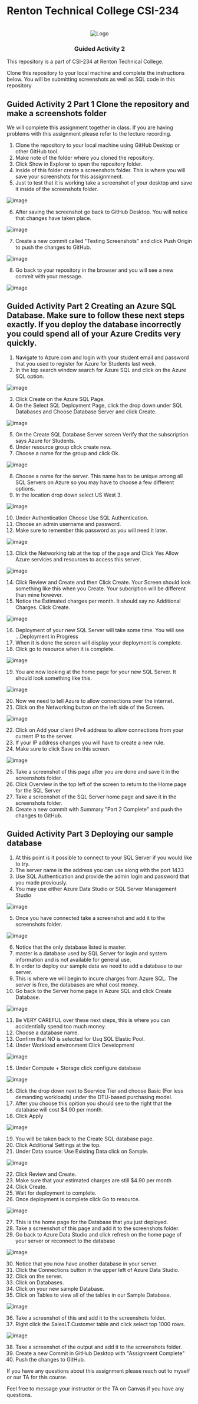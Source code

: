 # Renton Technical College CSI-234
<br />    

<div align="center">  
    <img src="logo.jpg" alt="Logo">
    <h3 align="center">Guided Activity 2</h3>
</div>

This repository is a part of CSI-234 at Renton Technical College.

Clone this repository to your local machine and complete the instructions below. You will be submitting screenshots as well as SQL code in this repository

## Guided Activity 2 Part 1 Clone the repository and make a screenshots folder
We will complete this assignment together in class. If you are having problems with this assignment please refer to the lecture recording.

1. Clone the repository to your local machine using GitHub Desktop or other GitHub tool.
2. Make note of the folder where you cloned the repository.
3. Click Show in Explorer to open the repository folder.
4. Inside of this folder create a screenshots folder. This is where you will save your screenshots for this assignmnent.
5. Just to test that it is working take a screenshot of your desktop and save it inside of the screenshots folder.

![image](https://github.com/EmeryCSI/CSI234F23_GuidedActivity2/assets/102991550/f245b2da-4f49-4ee0-a4d6-268367f9e0f8)

6. After saving the screenshot go back to GitHub Desktop. You will notice that changes have taken place.

![image](https://github.com/EmeryCSI/CSI234F23_GuidedActivity2/assets/102991550/b79de131-eaa8-425a-9d26-d0b57a26e5e1)


7. Create a new commit called "Testing Screenshots" and click Push Origin to push the changes to GitHub.

![image](https://github.com/EmeryCSI/CSI234F23_GuidedActivity2/assets/102991550/a98c07f0-b98c-42a3-81a7-1fb3c055d5c5)

8. Go back to your repository in the browser and you will see a new commit with your message.

![image](https://github.com/EmeryCSI/CSI234F23_GuidedActivity2/assets/102991550/03f4e697-f7f8-4e8c-821d-6a18f3fcd8cb)

## Guided Activity Part 2 Creating an Azure SQL Database. Make sure to follow these next steps exactly. If you deploy the database incorrectly you could spend all of your Azure Credits very quickly.

1. Navigate to Azure.com and login with your student email and password that you used to register for Azure for Students last week.
2. In the top search window search for Azure SQL and click on the Azure SQL option.

![image](https://github.com/EmeryCSI/CSI234F23_GuidedActivity2/assets/102991550/ec389fc4-f715-42ad-809b-81849c63bb7e)


3. Click Create on the Azure SQL Page.
4. On the Select SQL Deployment Page, click the drop down under SQL Databases and Choose Database Server and click Create.

![image](https://github.com/EmeryCSI/CSI234F23_GuidedActivity2/assets/102991550/9a16c291-c0e1-4063-839d-56de949ea8c3)


5. On the Create SQL Database Server screen Verify that the subscription says Azure for Students.
6. Under resource group click create new.
7. Choose a name for the group and click Ok.

![image](https://github.com/EmeryCSI/CSI234F23_GuidedActivity2/assets/102991550/ad3ff2cf-7911-4dfd-afc1-fd35c0607884)

8. Choose a name for the server. This name has to be unique among all SQL Servers on Azure so you may have to choose a few different options.
9. In the location drop down select US West 3.


![image](https://github.com/EmeryCSI/CSI234F23_GuidedActivity2/assets/102991550/57fabf68-59e8-4aa5-925b-b20d4d7fbf70)

10. Under Authentication Choose Use SQL Authentication.
11. Choose an admin username and password.
12. Make sure to remember this password as you will need it later.

![image](https://github.com/EmeryCSI/CSI234F23_GuidedActivity2/assets/102991550/c14835f8-c1bb-40d5-b03d-3ab06f299237)

13. Click the Networking tab at the top of the page and Click Yes Allow Azure services and resources to access this server.

![image](https://github.com/EmeryCSI/CSI234F23_GuidedActivity2/assets/102991550/1bdc5085-0c9d-436b-8c09-e1e221b0fcd5)

14. Click Review and Create and then Click Create. Your Screen should look something like this when you Create. Your subcription will be different than mine however.
15. Notice the Estimated charges per month. It should say no Additional Charges. Click Create.

![image](https://github.com/EmeryCSI/CSI234F23_GuidedActivity2/assets/102991550/84bbb4c5-12f3-4fe1-9aed-5704b15e51a1)

16. Deployment of your new SQL Server will take some time. You will see ...Deployment in Progress
17. When it is done the screen will display your deployment is complete.
18. Click go to resource when it is complete.

![image](https://github.com/EmeryCSI/CSI234F23_GuidedActivity2/assets/102991550/f9741595-4c71-4f59-9c1f-e6071f321662)



19. You are now looking at the home page for your new SQL Server. It should look something like this.

![image](https://github.com/EmeryCSI/CSI234F23_GuidedActivity2/assets/102991550/e98e326e-f8e1-4184-a22e-e4cbd3aaca43)

20. Now we need to tell Azure to allow connections over the internet.
21. Click on the Networking button on the left side of the Screen.

![image](https://github.com/EmeryCSI/CSI234F23_GuidedActivity2/assets/102991550/7c7edd76-3b80-4742-b935-8272938cbff8)


22. Click on Add your client IPv4 address to allow connections from your current IP to the server.
23. If your IP address changes you will have to create a new rule.
24. Make sure to click Save on this screen.

![image](https://github.com/EmeryCSI/CSI234F23_GuidedActivity2/assets/102991550/3ca0a8f0-a6cb-4dff-ba94-de9d1c6756b2)

25. Take a screenshot of this page after you are done and save it in the screenshots folder.
26. Click Overview in the top left of the screen to return to the Home page for the SQL Server
27. Take a screenshot of the SQL Server home page and save it in the screenshots folder.
28. Create a new commit with Summary "Part 2 Complete" and push the changes to GitHub.

## Guided Activity Part 3 Deploying our sample database
1. At this point is it possible to connect to your SQL Server if you would like to try.
2. The server name is the address you can use along with the port 1433
3. Use SQL Authentication and provide the admin login and password that you made previously.
4. You may use either Azure Data Studio or SQL Server Management Studio

![image](https://github.com/EmeryCSI/CSI234F23_GuidedActivity2/assets/102991550/2b06fbb0-2f42-4933-9f60-625fa6e07b6e)

5. Once you have connected take a screenshot and add it to the screenshots folder.

![image](https://github.com/EmeryCSI/CSI234F23_GuidedActivity2/assets/102991550/cabb2fef-b11a-4b4a-8195-91303c4e8fbe)

6. Notice that the only database listed is master.
7. master is a database used by SQL Server for login and system information and is not available for general use.
8. In order to deploy our sample data we need to add a database to our server.
9. This is where we will begin to incure charges from Azure SQL. The server is free, the databases are what cost money.
10. Go back to the Server home page in Azure SQL and click Create Database.

![image](https://github.com/EmeryCSI/CSI234F23_GuidedActivity2/assets/102991550/c02760cf-91e9-4c71-b86e-acbf35048f66)

11. Be VERY CAREFUL over these next steps, this is where you can accidentially spend too much money.
12. Choose a database name.
13. Confirm that NO is selected for Usq SQL Elastic Pool.
14. Under Workload environment Click Development

![image](https://github.com/EmeryCSI/CSI234F23_GuidedActivity2/assets/102991550/b62ee206-44b3-4f86-bc8e-b599c6b43942)


15. Under Compute + Storage click configure database

![image](https://github.com/EmeryCSI/CSI234F23_GuidedActivity2/assets/102991550/b5f555bd-84dc-42cf-b742-b3ac430879be)

16. Click the drop down next to Seervice Tier and choose Basic (For less demanding workloads) under the DTU-based purchasing model.
17. After you choose this opition you should see to the right that the database will cost $4.90 per month.
18. Click Apply

![image](https://github.com/EmeryCSI/CSI234F23_GuidedActivity2/assets/102991550/1fdb6e39-b5f7-4857-936d-e8b4371a1a82)

19. You will be taken back to the Create SQL database page.
20. Click Additional Settings at the top.
21. Under Data source: Use Existing Data click on Sample.


![image](https://github.com/EmeryCSI/CSI234F23_GuidedActivity2/assets/102991550/4d3bd814-f5e7-4254-992c-a49de7de4ac7)

22. Click Review and Create.
23. Make sure that your estimated charges are still $4.90 per month
24. Click Create.
25. Wait for deployment to complete.
26. Once deployment is complete click Go to resource.

![image](https://github.com/EmeryCSI/CSI234F23_GuidedActivity2/assets/102991550/6a0abe31-f4c8-4f9e-ac5a-7bb91200e338)

27. This is the home page for the Database that you just deployed.
28. Take a screenshot of this page and add it to the screenshots folder.
29. Go back to Azure Data Studio and click refresh on the home page of your server or reconnect to the database

![image](https://github.com/EmeryCSI/CSI234F23_GuidedActivity2/assets/102991550/b0698892-be86-4214-b7c3-2a2e7d51b8c5)

30. Notice that you now have another database in your server.
31. Click the Connections button in the upper left of Azure Data Studio.
32. Click on the server.
33. Click on Databases.
34. Click on your new sample Database.
35. Click on Tables to view all of the tables in our Sample Database.

![image](https://github.com/EmeryCSI/CSI234F23_GuidedActivity2/assets/102991550/9d3a9f0c-7b6c-4566-a532-a0d6ea9646f3)

36. Take a screenshot of this and add it to the screenshots folder.
37. Right click the SalesLT.Customer table and click select top 1000 rows.

![image](https://github.com/EmeryCSI/CSI234F23_GuidedActivity2/assets/102991550/ecf5b9a7-e6fd-4cc6-b37c-2e099742c638)

38. Take a screenshot of the output and add it to the screenshots folder.
39. Create a new Commit in GitHub Desktop with "Assignment Complete"
40. Push the changes to GitHub.


If you have any questions about this assignment please reach out to myself or our TA for this course. 



Feel free to message your instructor or the TA on Canvas if you have any questions.
